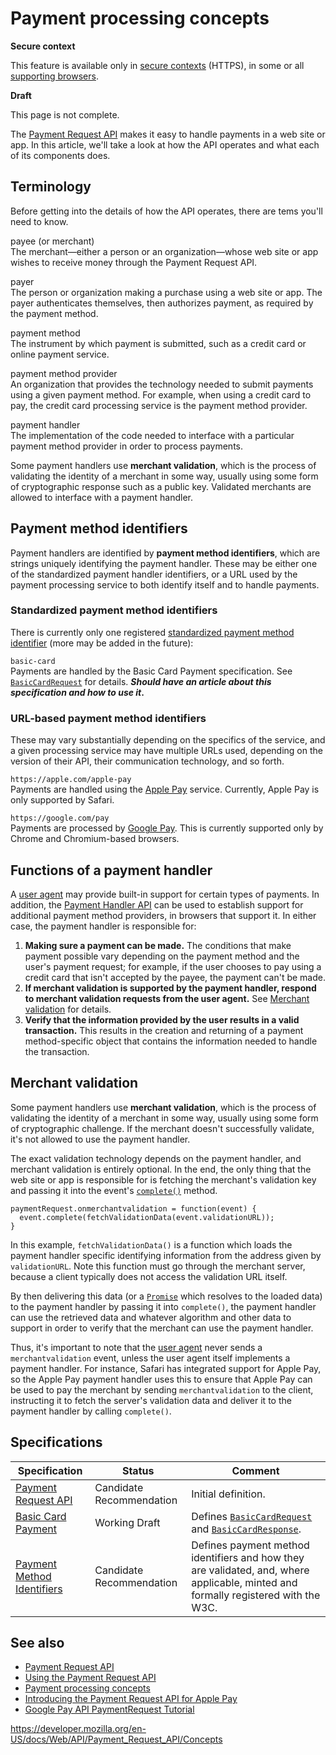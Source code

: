 # Payment processing concepts

**Secure context**

This feature is available only in [secure contexts](https://developer.mozilla.org/en-US/docs/Web/Security/Secure_Contexts) (HTTPS), in some or all [supporting browsers](#browser_compatibility).

**Draft**

This page is not complete.

The [Payment Request API](../payment_request_api) makes it easy to handle payments in a web site or app. In this article, we'll take a look at how the API operates and what each of its components does.

## Terminology

Before getting into the details of how the API operates, there are tems you'll need to know.

payee (or merchant)  
The merchant—either a person or an organization—whose web site or app wishes to receive money through the Payment Request API.

payer  
The person or organization making a purchase using a web site or app. The payer authenticates themselves, then authorizes payment, as required by the payment method.

payment method  
The instrument by which payment is submitted, such as a credit card or online payment service.

payment method provider  
An organization that provides the technology needed to submit payments using a given payment method. For example, when using a credit card to pay, the credit card processing service is the payment method provider.

payment handler  
The implementation of the code needed to interface with a particular payment method provider in order to process payments.

Some payment handlers use **merchant validation**, which is the process of validating the identity of a merchant in some way, usually using some form of cryptographic response such as a public key. Validated merchants are allowed to interface with a payment handler.

## Payment method identifiers

Payment handlers are identified by **payment method identifiers**, which are strings uniquely identifying the payment handler. These may be either one of the standardized payment handler identifiers, or a URL used by the payment processing service to both identify itself and to handle payments.

### Standardized payment method identifiers

There is currently only one registered [standardized payment method identifier](https://www.w3.org/TR/payment-method-id/#registry) (more may be added in the future):

`basic-card`  
Payments are handled by the Basic Card Payment specification. See [`BasicCardRequest`](../basiccardrequest) for details. **_Should have an article about this specification and how to use it_.**

### URL-based payment method identifiers

These may vary substantially depending on the specifics of the service, and a given processing service may have multiple URLs used, depending on the version of their API, their communication technology, and so forth.

`https://apple.com/apple-pay`  
Payments are handled using the [Apple Pay](https://www.apple.com/apple-pay/) service. Currently, Apple Pay is only supported by Safari.

`https://google.com/pay`  
Payments are processed by [Google Pay](https://pay.google.com/). This is currently supported only by Chrome and Chromium-based browsers.

## Functions of a payment handler

A [user agent](https://developer.mozilla.org/en-US/docs/Glossary/User_agent) may provide built-in support for certain types of payments. In addition, the [Payment Handler API](https://w3c.github.io/payment-handler/) can be used to establish support for additional payment method providers, in browsers that support it. In either case, the payment handler is responsible for:

1.  **Making sure a payment can be made.** The conditions that make payment possible vary depending on the payment method and the user's payment request; for example, if the user chooses to pay using a credit card that isn't accepted by the payee, the payment can't be made.
2.  **If merchant validation is supported by the payment handler, respond to merchant validation requests from the user agent.** See [Merchant validation](#merchant_validation) for details.
3.  **Verify that the information provided by the user results in a valid transaction.** This results in the creation and returning of a payment method-specific object that contains the information needed to handle the transaction.

## Merchant validation

Some payment handlers use **merchant validation**, which is the process of validating the identity of a merchant in some way, usually using some form of cryptographic challenge. If the merchant doesn't successfully validate, it's not allowed to use the payment handler.

The exact validation technology depends on the payment handler, and merchant validation is entirely optional. In the end, the only thing that the web site or app is responsible for is fetching the merchant's validation key and passing it into the event's [`complete()`](../merchantvalidationevent/complete) method.

    paymentRequest.onmerchantvalidation = function(event) {
      event.complete(fetchValidationData(event.validationURL));
    }

In this example, `fetchValidationData()` is a function which loads the payment handler specific identifying information from the address given by `validationURL`. Note this function must go through the merchant server, because a client typically does not access the validation URL itself.

By then delivering this data (or a [`Promise`](https://developer.mozilla.org/en-US/docs/Web/JavaScript/Reference/Global_Objects/Promise) which resolves to the loaded data) to the payment handler by passing it into `complete()`, the payment handler can use the retrieved data and whatever algorithm and other data to support in order to verify that the merchant can use the payment handler.

Thus, it's important to note that the [user agent](https://developer.mozilla.org/en-US/docs/Glossary/User_agent) never sends a `merchantvalidation` event, unless the user agent itself implements a payment handler. For instance, Safari has integrated support for Apple Pay, so the Apple Pay payment handler uses this to ensure that Apple Pay can be used to pay the merchant by sending `merchantvalidation` to the client, instructing it to fetch the server's validation data and deliver it to the payment handler by calling `complete()`.

## Specifications

<table><thead><tr class="header"><th>Specification</th><th>Status</th><th>Comment</th></tr></thead><tbody><tr class="odd"><td><a href="https://w3c.github.io/payment-request/">Payment Request API</a></td><td><span class="spec-cr">Candidate Recommendation</span></td><td>Initial definition.</td></tr><tr class="even"><td><a href="https://w3c.github.io/payment-method-basic-card/">Basic Card Payment</a></td><td><span class="spec-wd">Working Draft</span></td><td>Defines <a href="../basiccardrequest"><code>BasicCardRequest</code></a> and <a href="../basiccardresponse"><code>BasicCardResponse</code></a>.</td></tr><tr class="odd"><td><a href="https://w3c.github.io/payment-method-id/">Payment Method Identifiers</a></td><td><span class="spec-cr">Candidate Recommendation</span></td><td>Defines payment method identifiers and how they are validated, and, where applicable, minted and formally registered with the W3C.</td></tr></tbody></table>

## See also

- [Payment Request API](../payment_request_api)
- [Using the Payment Request API](using_the_payment_request_api)
- [Payment processing concepts](concepts)
- [Introducing the Payment Request API for Apple Pay](https://webkit.org/blog/8182/introducing-the-payment-request-api-for-apple-pay/)
- [Google Pay API PaymentRequest Tutorial](https://developers.google.com/pay/api/web/guides/paymentrequest/tutorial)

<a href="https://developer.mozilla.org/en-US/docs/Web/API/Payment_Request_API/Concepts" class="_attribution-link">https://developer.mozilla.org/en-US/docs/Web/API/Payment_Request_API/Concepts</a>
